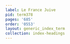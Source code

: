 ```yaml
---
label: Le France Juive
pid: term378
pages: '685'
order: '0553'
layout: generic_index_term
collection: index-headings
---
```

